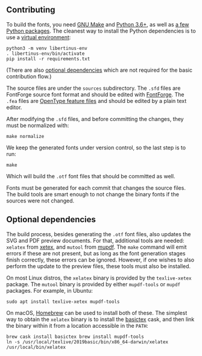 Contributing
------------

To build the fonts, you need [GNU Make][make] and [Python 3.6+][python], as well
as [a few Python packages](requirements.txt). The cleanest way to install the
Python dependencies is to use a [virtual environment][venv]:

    python3 -m venv libertinus-env
    . libertinus-env/bin/activate
    pip install -r requirements.txt

(There are also [optional dependencies](#optional-dependencies) which are not
required for the basic contribution flow.)

The source files are under the `sources` subdirectory. The `.sfd` files are
FontForge source font format and should be edited with [FontForge][fontforge].
The `.fea` files are [OpenType feature files][fea] and should be edited by a
plain text editor.

After modifying the `.sfd` files, and before committing the changes, they must
be normalized with:

    make normalize

We keep the generated fonts under version control, so the last step is to run:

    make

Which will build the `.otf` font files that should be committed as well.

Fonts must be generated for each commit that changes the source files. The
build tools are smart enough to not change the binary fonts if the sources were
not changed.

## Optional dependencies

The build process, besides generating the `.otf` font files, also updates the
SVG and PDF preview documents. For that, additional tools are needed: `xelatex`
from [xetex][], and `mutool` from [mupdf][]. The `make` command will emit errors
if these are not present, but as long as the font generation stages finish
correctly, these errors can be ignored. However, if one wishes to also perform
the update to the preview files, these tools must also be installed.

On most Linux distros, the `xelatex` binary is provided by the `texlive-xetex`
package. The `mutool` binary is provided by either `mupdf-tools` or `mupdf`
packages. For example, in Ubuntu:

    sudo apt install texlive-xetex mupdf-tools

On macOS, [Homebrew][] can be used to install both of these. The simplest way to
obtain the `xelatex` binary is to install the [basictex][] cask, and then link
the binary within it from a location accessible in the `PATH`:

    brew cask install basictex brew install mupdf-tools
    ln -s /usr/local/texlive/2019basic/bin/x86_64-darwin/xelatex /usr/local/bin/xelatex


[make]: https://www.gnu.org/software/make/
[python]: https://www.python.org
[venv]: https://packaging.python.org/guides/installing-using-pip-and-virtual-environments/
[fontforge]: https://fontforge.org
[fea]: https://adobe-type-tools.github.io/afdko/OpenTypeFeatureFileSpecification.html
[xetex]: http://xetex.sourceforge.net
[mupdf]: https://mupdf.com
[homebrew]: https://brew.sh
[basictex]: https://formulae.brew.sh/cask/basictex
